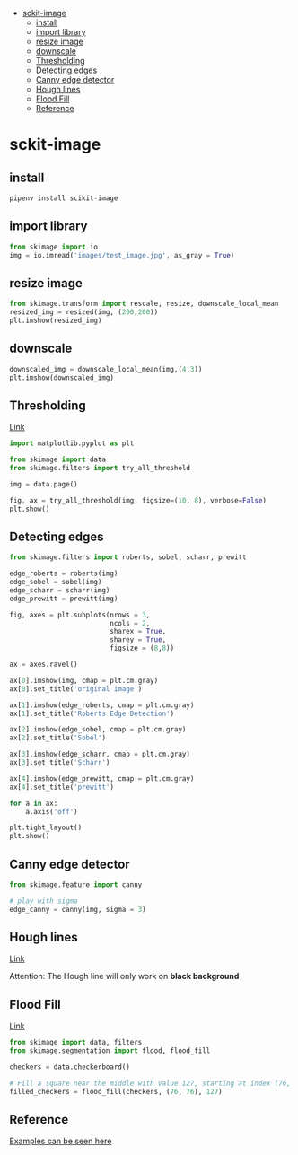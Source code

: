 <!--ts-->
   * [sckit-image](#sckit-image)
      * [install](#install)
      * [import library](#import-library)
      * [resize image](#resize-image)
      * [downscale](#downscale)
      * [Thresholding](#thresholding)
      * [Detecting edges](#detecting-edges)
      * [Canny edge detector](#canny-edge-detector)
      * [Hough lines](#hough-lines)
      * [Flood Fill](#flood-fill)
      * [Reference](#reference)

<!-- Added by: gil_diy, at: 2020-07-28T15:21+03:00 -->

<!--te-->
# sckit-image

## install 
```python
pipenv install scikit-image
```

## import library

```python
from skimage import io
img = io.imread('images/test_image.jpg', as_gray = True)
```

## resize image
```python
from skimage.transform import rescale, resize, downscale_local_mean
resized_img = resized(img, (200,200))
plt.imshow(resized_img)
```
## downscale
```python
downscaled_img = downscale_local_mean(img,(4,3))
plt.imshow(downscaled_img)
```

## Thresholding

[Link](https://scikit-image.org/docs/stable/auto_examples/applications/plot_thresholding.html#sphx-glr-auto-examples-applications-plot-thresholding-py)

```python
import matplotlib.pyplot as plt

from skimage import data
from skimage.filters import try_all_threshold

img = data.page()

fig, ax = try_all_threshold(img, figsize=(10, 8), verbose=False)
plt.show()
```

## Detecting edges
```python
from skimage.filters import roberts, sobel, scharr, prewitt

edge_roberts = roberts(img)
edge_sobel = sobel(img)
edge_scharr = scharr(img)
edge_prewitt = prewitt(img)

fig, axes = plt.subplots(nrows = 3,
						 ncols = 2,
						 sharex = True,
						 sharey = True, 
						 figsize = (8,8))

ax = axes.ravel()

ax[0].imshow(img, cmap = plt.cm.gray)
ax[0].set_title('original image')

ax[1].imshow(edge_roberts, cmap = plt.cm.gray)
ax[1].set_title('Roberts Edge Detection')

ax[2].imshow(edge_sobel, cmap = plt.cm.gray)
ax[2].set_title('Sobel')

ax[3].imshow(edge_scharr, cmap = plt.cm.gray)
ax[3].set_title('Scharr')

ax[4].imshow(edge_prewitt, cmap = plt.cm.gray)
ax[4].set_title('prewitt')

for a in ax:
	a.axis('off')

plt.tight_layout()
plt.show()
```

## Canny edge detector
```python
from skimage.feature import canny

# play with sigma
edge_canny = canny(img, sigma = 3)
```

## Hough lines

[Link](https://scikit-image.org/docs/dev/auto_examples/edges/plot_line_hough_transform.html#id3)

Attention: The Hough line will only work on **black background**


## Flood Fill

[Link](https://scikit-image.org/docs/stable/auto_examples/segmentation/plot_floodfill.html)


```python
from skimage import data, filters
from skimage.segmentation import flood, flood_fill

checkers = data.checkerboard()

# Fill a square near the middle with value 127, starting at index (76, 76)
filled_checkers = flood_fill(checkers, (76, 76), 127)
```



## Reference

[Examples can be seen here](https://github.com/scikit-image/scikit-image/tree/master/doc/examples)